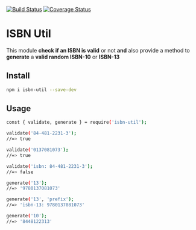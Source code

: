 [![Build Status](https://travis-ci.org/JuanMaRuiz/isbn-util.svg?branch=master)](https://travis-ci.org/JuanMaRuiz/isbn-util)
[![Coverage Status](https://coveralls.io/repos/github/JuanMaRuiz/isbn-util/badge.svg?branch=master)](https://coveralls.io/github/JuanMaRuiz/isbn-util?branch=master)

# ISBN Util

This module **check if an ISBN is valid** or not **and** also provide a method to **generate** a **valid random ISBN-10** or **ISBN-13**

## Install

```bash
npm i isbn-util --save-dev
```

## Usage

```bash
const { validate, generate } = require('isbn-util');

validate('84-481-2231-3');
//=> true

validate('0137081073');
//=> true

validate('isbn: 84-481-2231-3');
//=> false

generate('13');
//=> '9780137081073'

generate('13', 'prefix');
//=> 'isbn-13: 9780137081073'

generate('10');
//=> '8448122313'
```

